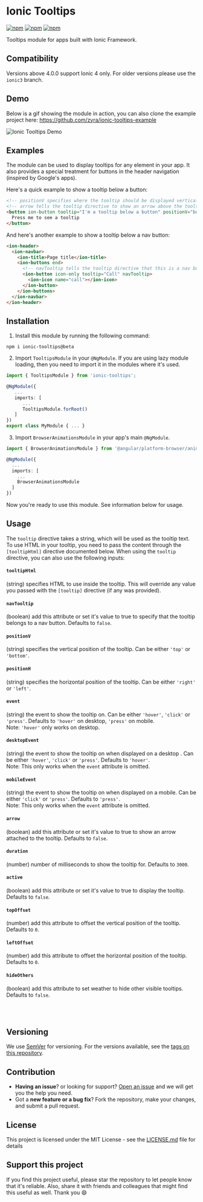 # Ionic Tooltips
[![npm](https://img.shields.io/npm/l/ionic-tooltips.svg)](https://www.npmjs.com/package/ionic-tooltips/)
[![npm](https://img.shields.io/npm/dt/ionic-tooltips.svg)](https://www.npmjs.com/package/ionic-tooltips)
[![npm](https://img.shields.io/npm/dm/ionic-tooltips.svg)](https://www.npmjs.com/package/ionic-tooltips)

Tooltips module for apps built with Ionic Framework.

## Compatibility

Versions above 4.0.0 support Ionic 4 only. For older versions please use the `ionic3` branch.

## Demo

Below is a gif showing the module in action, you can also clone the example project here: https://github.com/zyra/ionic-tooltips-example

![Ionic Tooltips Demo](https://github.com/zyra/ionic-tooltips-example/blob/master/ionic-tooltips.gif?raw=true)

## Examples

The module can be used to display tooltips for any element in your app. It also provides a special treatment for buttons in the header navigation (inspired by Google's apps).

Here's a quick example to show a tooltip below a button:

```html
<!-- positionV specifies where the tooltip should be displayed vertically, can be either top or bottom -->
<!-- arrow tells the tooltip directive to show an arrow above the tooltip box -->
<button ion-button tooltip="I'm a tooltip below a button" positionV="bottom" arrow>
  Press me to see a tooltip
</button>
```

And here's another example to show a tooltip below a nav button:

```html
<ion-header>
  <ion-navbar>
    <ion-title>Page title</ion-title>
    <ion-buttons end>
      <!-- navTooltip tells the tooltip directive that this is a nav button -->
      <ion-button icon-only tooltip="Call" navTooltip>
        <ion-icon name="call"></ion-icon>
      </ion-button>
    </ion-buttons>
  </ion-navbar>
</ion-header>
```

## Installation

1.  Install this module by running the following command:

```shell
npm i ionic-tooltips@beta
```

2.  Import `TooltipsModule` in your `@NgModule`. If you are using lazy module loading, then you need to import it in the modules where it's used.

```ts
import { TooltipsModule } from 'ionic-tooltips';

@NgModule({
   ...
   imports: [
      ...
      TooltipsModule.forRoot()
   ]
})
export class MyModule { ... }
```

3.  Import `BrowserAnimationsModule` in your app's main `@NgModule`.

```ts
import { BrowserAnimationsModule } from '@angular/platform-browser/animations';

@NgModule({
  ...
  imports: [
    ...
    BrowserAnimationsModule
  ]
})
```

Now you're ready to use this module. See information below for usage.

## Usage

The `tooltip` directive takes a string, which will be used as the tooltip text. To use HTML in your tooltip, you need to pass the content through the `[tooltipHtml]` directive documented below. When using the `tooltip` directive, you can also use the following inputs:

#### `tooltipHtml`
(string) specifies HTML to use inside the tooltip. This will override any value you passed with the `[tooltip]` directive (if any was provided).

#### `navTooltip`

(boolean) add this attribute or set it's value to true to specify that the tooltip belongs to a nav button. Defaults to `false`.

#### `positionV`

(string) specifies the vertical position of the tooltip. Can be either `'top'` or `'bottom'`.

#### `positionH`

(string) specifies the horizontal position of the tooltip. Can be either `'right'` or `'left'`.

#### `event`

(string) the event to show the tooltip on. Can be either `'hover'`, `'click'` or `'press'`. Defaults to `'hover'` on desktop, `'press'` on mobile.  
Note: `'hover'` only works on desktop.

#### `desktopEvent`

(string) the event to show the tooltip on when displayed on a desktop . Can be either `'hover'`, `'click'` or `'press'`. Defaults to `'hover'`.  
Note: This only works when the `event` attribute is omitted.

#### `mobileEvent`

(string) the event to show the tooltip on when displayed on a mobile. Can be either `'click'` or `'press'`. Defaults to `'press'`.  
Note: This only works when the `event` attribute is omitted.

#### `arrow`

(boolean) add this attribute or set it's value to true to show an arrow attached to the tooltip. Defaults to `false`.

#### `duration`

(number) number of milliseconds to show the tooltip for. Defaults to `3000`.

#### `active`

(boolean) add this attribute or set it's value to true to display the tooltip. Defaults to `false`.

#### `topOffset`

(number) add this attribute to offset the vertical position of the tooltip. Defaults to `0`.

#### `leftOffset`

(number) add this attribute to offset the horizontal position of the tooltip. Defaults to `0`.

#### `hideOthers`

(boolean) add this attribute to set weather to hide other visible tooltips. Defaults to `false`.
 
<br><br>

## Versioning

We use [SemVer](https://semver.org/) for versioning. For the versions available, see the [tags on this repository](https://github.com/zyra/ionic-tooltips/tags).

## Contribution

- **Having an issue**? or looking for support? [Open an issue](https://github.com/zyra/ionic-tooltips/issues/new) and we will get you the help you need.
- Got a **new feature or a bug fix**? Fork the repository, make your changes, and submit a pull request.

## License

This project is licensed under the MIT License - see the [LICENSE.md](LICENSE.md) file for details  

## Support this project

If you find this project useful, please star the repository to let people know that it's reliable. Also, share it with friends and colleagues that might find this useful as well. Thank you :smile:
